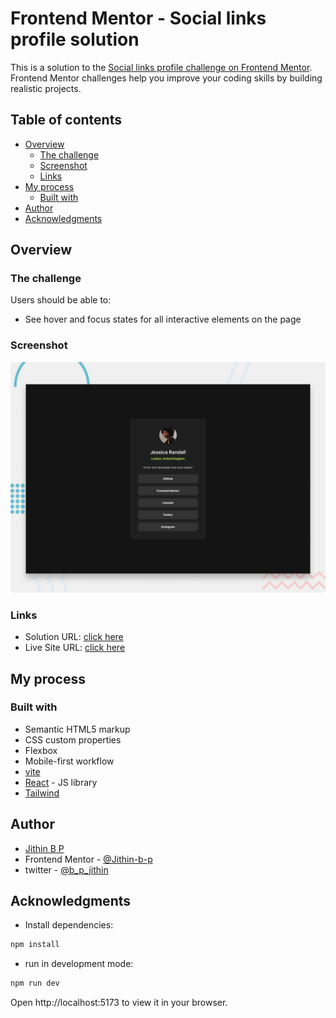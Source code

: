 # Frontend Mentor - Social links profile solution

This is a solution to the [Social links profile challenge on Frontend Mentor](https://www.frontendmentor.io/challenges/social-links-profile-UG32l9m6dQ). Frontend Mentor challenges help you improve your coding skills by building realistic projects.

## Table of contents

- [Overview](#overview)
  - [The challenge](#the-challenge)
  - [Screenshot](#screenshot)
  - [Links](#links)
- [My process](#my-process)
  - [Built with](#built-with)
- [Author](#author)
- [Acknowledgments](#acknowledgments)

## Overview

### The challenge

Users should be able to:

- See hover and focus states for all interactive elements on the page

### Screenshot

![](./design/desktop-preview.jpg)

### Links

- Solution URL: [click here](https://your-solution-url.com)
- Live Site URL: [click here](https://jithin-b-p-social-link-main.netlify.app/)

## My process

### Built with

- Semantic HTML5 markup
- CSS custom properties
- Flexbox
- Mobile-first workflow
- [vite](https://vitejs.dev/)
- [React](https://reactjs.org/) - JS library
- [Tailwind](https://tailwindcss.com/)

## Author

- [Jithin B P]()
- Frontend Mentor - [@Jithin-b-p](https://www.frontendmentor.io/profile/Jithin-b-p)
- twitter - [@b_p_jithin](https://twitter.com/b_p_jithin)

## Acknowledgments

- Install dependencies:

```bash
npm install
```

- run in development mode:

```bash
npm run dev
```

Open http://localhost:5173 to view it in your browser.
